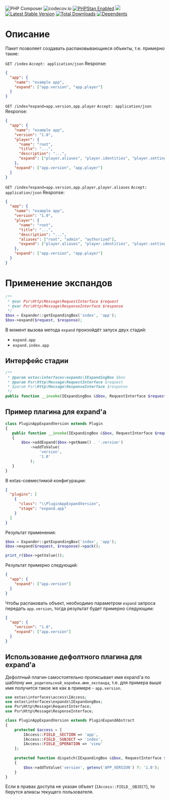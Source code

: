 ![PHP Composer](https://github.com/jeyroik/extas-expands/workflows/PHP%20Composer/badge.svg?branch=master&event=push)
![codecov.io](https://codecov.io/gh/jeyroik/extas-expands/coverage.svg?branch=master)
<a href="https://github.com/phpstan/phpstan"><img src="https://img.shields.io/badge/PHPStan-enabled-brightgreen.svg?style=flat" alt="PHPStan Enabled"></a> 
<a href="https://codeclimate.com/github/jeyroik/extas-expands/maintainability"><img src="https://api.codeclimate.com/v1/badges/93d2094728c65c5f2be5/maintainability" /></a>
[![Latest Stable Version](https://poser.pugx.org/jeyroik/extas-expands/v)](//packagist.org/packages/jeyroik/extas-q-crawlers)
[![Total Downloads](https://poser.pugx.org/jeyroik/extas-expands/downloads)](//packagist.org/packages/jeyroik/extas-q-crawlers)
[![Dependents](https://poser.pugx.org/jeyroik/extas-expands/dependents)](//packagist.org/packages/jeyroik/extas-q-crawlers)

# Описание

Пакет позволяет создавать распаковывающиеся объекты, т.е. примерно такие:

`GET /index`
`Accept: application/json`
Response:
```json
{
  "app": {
    "name": "example app",
    "expand": ["app.version", "app.player"]
  }
}
```

`GET /index?expand=app.version,app.player`
`Accept: application/json`
Response:
```json
{
  "app": {
    "name": "example app",
    "version": "1.0",
    "player": {
      "name": "root",
      "title": "...",
      "description": "...",
      "expand": ["player.aliases", "player.identities", "player.settings"]
    },
    "expand": ["app.version", "app.player"]
  }
}
```

`GET /index?expand=app.version,app.player,player.aliases`
`Accept: application/json`
Response:
```json
{
  "app": {
    "name": "example app",
    "version": "1.0",
    "player": {
      "name": "root",
      "title": "...",
      "description": "...",
      "aliases": ["root", "admin", "authorized"],
      "expand": ["player.aliases", "player.identities", "player.settings"]
    },
    "expand": ["app.version", "app.player"]
  }
}
```

# Применение экспандов

```php
/**
 * @var Psr\Http\Message\RequestInterface $request
 * @var Psr\Http\Message\ResponseInterface $response
 */
$box = Expander::getExpandingBox('index', 'app');
$box->expand($request, $response);
```

В момент вызова метода `expand` произойдёт запуск двух стадий:
 - `expand.app`
 - `expand.index.app`
 
## Интерфейс стадии
 
 ```php 
 /**
  * @param extas\interfaces\expands\IExpandingBox $box
  * @param Psr\Http\Message\RequestInterface $request
  * $param Psr\Http\Message\ResponseInterface $response
  */
 public function __invoke(IExpandingBox &$box, RequestInterface $request, ResponseInterface $response);
 ```
 
 ## Пример плагина для expand'a
 
 ```php
class PluginAppExpandVersion extends Plugin
{
    public function __invoke(IExpandingBox &$box, RequestInterface $request, ResponseInterface $response)
    {
        $box->addExpand($box->getName() . '.version')
            ->addToValue(
                'version',
                '1.0'
            );
    }
}
```

В extas-совместимой конфигурации:

```json
{
  "plugins": [
    {
      "class": "\\PluginAppExpandVersion",
      "stage": "expand.app"
    }
  ]
}
```

 
 Результат применения:
 
 ```php
$box = Expander::getExpandingBox('index', 'app');
$box->expand($request, $response)->pack();

print_r($box->getValue());
```

Результат примерно следующий:

```json
{
  "app": {
    "expand": ["app.version"]
  }
}
```

Чтобы распаковать объект, необходимо параметром `expand` запроса передать `app.version`, тогда результат будет примерно следующим:

```json
{
  "app": {
    "version": "1.0",
    "expand": ["app.version"]
  }
}
```

## Использование дефолтного плагина для expand'a

Дефолтный плагин самостоятельно прописывает имя expand'a по шаблону `имя_родительской_коробки.имя_экспанда`, т.е. для примера выше имя получится такое же как в примере - `app.version`.

```php
use extas\interfaces\access\IAccess;
use extas\interfaces\expands\IExpandongBox;
use Psr\Http\Message\RequestInterface;
use Psr\Http\Message\ResponseInterface;

class PluginAppExpandVersion extends PluginExpandAbstract
{
    protected $access = [
        IAccess::FIELD__SECTION => 'app',
        IAccess::FIELD__SUBJECT => 'index',
        IAccess::FIELD__OPERATION => 'view'
    ];
    
    protected function dispatch(IExpandingBox &$box, RequestInterface $request, ResponseInterface $response)
    {
        $box->addToValue('version', getenv('APP_VERSION') ?: '1.0');
    }
}
```

Если в правах доступа не указан объект (`IAccess::FIELD__OBJECT`), то берутся алиасы текущего пользователя.